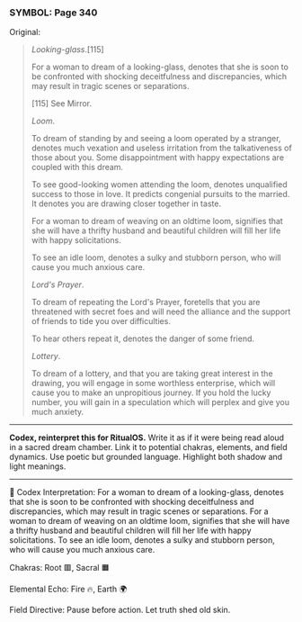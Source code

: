 ### SYMBOL: Page 340

Original:
> _Looking-glass_.[115]
> 
> 
> For a woman to dream of a looking-glass, denotes that she is soon
> to be confronted with shocking deceitfulness and discrepancies,
> which may result in tragic scenes or separations.
> 
> 
> 
> [115] See Mirror.
> 
> 
> _Loom_.
> 
> 
> To dream of standing by and seeing a loom operated by a stranger, denotes much
> vexation and useless irritation from the talkativeness of those about you.
> Some disappointment with happy expectations are coupled with this dream.
> 
> 
> To see good-looking women attending the loom, denotes unqualified success
> to those in love. It predicts congenial pursuits to the married.
> It denotes you are drawing closer together in taste.
> 
> 
> For a woman to dream of weaving on an oldtime loom, signifies that she
> will have a thrifty husband and beautiful children will fill her life
> with happy solicitations.
> 
> 
> To see an idle loom, denotes a sulky and stubborn person,
> who will cause you much anxious care.
> 
> 
> _Lord's Prayer_.
> 
> 
> To dream of repeating the Lord's Prayer, foretells that you are threatened
> with secret foes and will need the alliance and the support of friends
> to tide you over difficulties.
> 
> 
> To hear others repeat it, denotes the danger of some friend.
> 
> 
> _Lottery_.
> 
> 
> To dream of a lottery, and that you are taking great interest
> in the drawing, you will engage in some worthless enterprise,
> which will cause you to make an unpropitious journey.
> If you hold the lucky number, you will gain in a speculation
> which will perplex and give you much anxiety.

---

**Codex, reinterpret this for RitualOS.**
Write it as if it were being read aloud in a sacred dream chamber.
Link it to potential chakras, elements, and field dynamics.
Use poetic but grounded language.
Highlight both shadow and light meanings.

---

🔁 Codex Interpretation:
For a woman to dream of a looking-glass, denotes that she is soon to be confronted with shocking deceitfulness and discrepancies, which may result in tragic scenes or separations. For a woman to dream of weaving on an oldtime loom, signifies that she will have a thrifty husband and beautiful children will fill her life with happy solicitations. To see an idle loom, denotes a sulky and stubborn person, who will cause you much anxious care.

Chakras: Root 🟥, Sacral 🟧

Elemental Echo: Fire 🔥, Earth 🌍

Field Directive: Pause before action. Let truth shed old skin.
